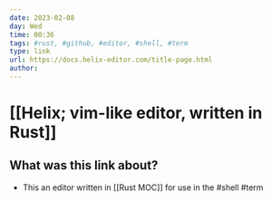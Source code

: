 ```yaml
---
date: 2023-02-08
day: Wed
time: 00:36
tags: #rust, #github, #editor, #shell, #term
type: link
url: https://docs.helix-editor.com/title-page.html
author: 
---
```

# [[Helix; vim-like editor, written in Rust]] 
## What was this link about?
- This an editor written in [[Rust MOC]] for use in the #shell #term
